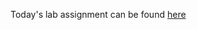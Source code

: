 Today's lab assignment can be found [here](https://github.com/codefellows-seattle-301d7/08-CRUD-a-resource)
